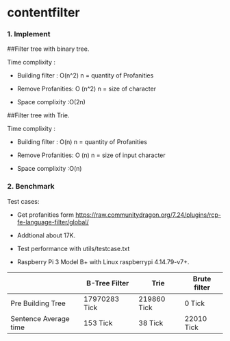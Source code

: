 # contentfilter
### 1. Implement
##Filter tree with binary tree.

Time complixity :

  - Building filter : O(n^2) n = quantity of Profanities

  - Remove Profanities: O (n^2) n = size of character

  - Space complixity :O(2n) 
  

##Filter tree with Trie.

Time complixity :

  - Building filter : O(n)  n = quantity of Profanities

  - Remove Profanities: O (n) n = size of input character

  - Space complixity :O(n) 
### 2. Benchmark
Test cases:

  - Get profanities form https://raw.communitydragon.org/7.24/plugins/rcp-fe-language-filter/global/

  - Addtional about 17K. 

  - Test performance with utils/testcase.txt  

  - Raspberry Pi 3 Model B+ with Linux raspberrypi 4.14.79-v7+.

|| B-Tree Filter | Trie | Brute filter |
| ------ | ------ |------ |------ |
| Pre Building Tree | 17970283 Tick |219860 Tick | 0 Tick |
| Sentence Average time |153 Tick | 38 Tick |22010 Tick |

